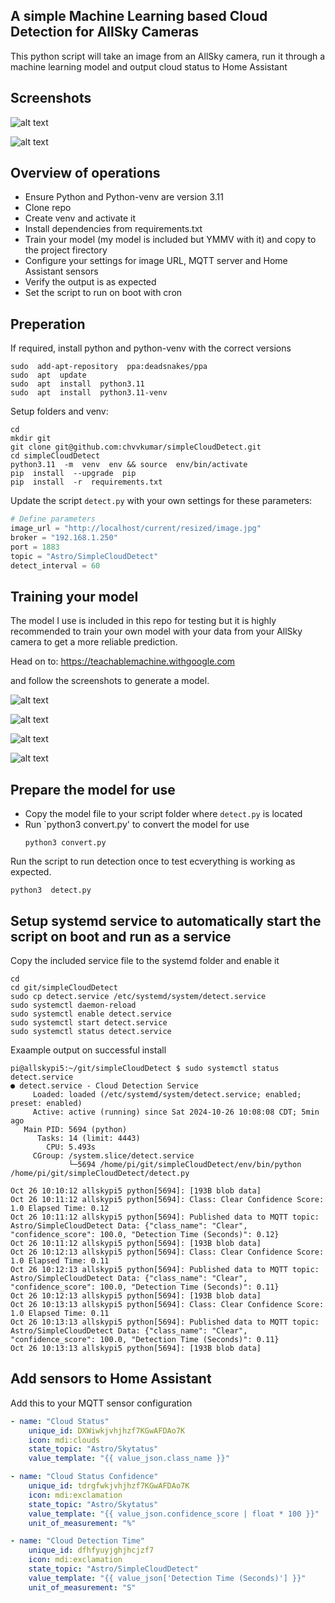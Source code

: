 

## A simple Machine Learning based Cloud Detection for AllSky Cameras

  This python script will take an image from an AllSky camera, run it through a machine learning model and output cloud status to Home Assistant

## Screenshots

![alt text](/images/HA2.png)

![alt text](/images/HA1.png)


## Overview of operations

-   Ensure Python and Python-venv are version 3.11
-   Clone repo
-   Create venv and activate it
-   Install dependencies from requirements.txt
-   Train your model (my model is included but YMMV with it) and copy to the project firectory
-   Configure your settings for image URL, MQTT server and Home Assistant sensors
-   Verify the output is as expected
-   Set the script to run on boot with cron

## Preperation

If required, install python and python-venv with the correct versions
```shell
sudo  add-apt-repository  ppa:deadsnakes/ppa
sudo  apt  update
sudo  apt  install  python3.11
sudo  apt  install  python3.11-venv
```

Setup folders and venv:
```shell
cd
mkdir git
git clone git@github.com:chvvkumar/simpleCloudDetect.git
cd simpleCloudDetect
python3.11  -m  venv  env && source  env/bin/activate
pip  install  --upgrade  pip
pip  install  -r  requirements.txt
```

Update the script `detect.py` with your own settings for these parameters:
```python
# Define parameters
image_url = "http://localhost/current/resized/image.jpg"
broker = "192.168.1.250"
port = 1883
topic = "Astro/SimpleCloudDetect"
detect_interval = 60
```

## Training your model

The model I use is included in this repo for testing but it is highly recommended to train your own model with your data from your AllSky camera to get a more reliable prediction.

Head on to: 
https://teachablemachine.withgoogle.com

and follow the screenshots to generate a model.

![alt text](/images/1.png)

![alt text](/images/2.png)

![alt text](/images/3.png)

![alt text](/images/4.png)

## Prepare the model for use

- Copy the model file to your script folder where `detect.py` is located 
- Run `python3 convert.py' to convert the model for use
    ```shell
    python3 convert.py
    ```

Run the script to run detection once to test ecverything is working as expected.
```shell
python3  detect.py
```

## Setup systemd service to automatically start the script on boot and run as a service

Copy the included service file to the systemd folder and enable it
```shell
cd
cd git/simpleCloudDetect
sudo cp detect.service /etc/systemd/system/detect.service
sudo systemctl daemon-reload
sudo systemctl enable detect.service
sudo systemctl start detect.service
sudo systemctl status detect.service
```

Exaample output on successful install

```shell
pi@allskypi5:~/git/simpleCloudDetect $ sudo systemctl status detect.service
● detect.service - Cloud Detection Service
     Loaded: loaded (/etc/systemd/system/detect.service; enabled; preset: enabled)
     Active: active (running) since Sat 2024-10-26 10:08:08 CDT; 5min ago
   Main PID: 5694 (python)
      Tasks: 14 (limit: 4443)
        CPU: 5.493s
     CGroup: /system.slice/detect.service
             └─5694 /home/pi/git/simpleCloudDetect/env/bin/python /home/pi/git/simpleCloudDetect/detect.py

Oct 26 10:10:12 allskypi5 python[5694]: [193B blob data]
Oct 26 10:11:12 allskypi5 python[5694]: Class: Clear Confidence Score: 1.0 Elapsed Time: 0.12
Oct 26 10:11:12 allskypi5 python[5694]: Published data to MQTT topic: Astro/SimpleCloudDetect Data: {"class_name": "Clear", "confidence_score": 100.0, "Detection Time (Seconds)": 0.12}
Oct 26 10:11:12 allskypi5 python[5694]: [193B blob data]
Oct 26 10:12:13 allskypi5 python[5694]: Class: Clear Confidence Score: 1.0 Elapsed Time: 0.11
Oct 26 10:12:13 allskypi5 python[5694]: Published data to MQTT topic: Astro/SimpleCloudDetect Data: {"class_name": "Clear", "confidence_score": 100.0, "Detection Time (Seconds)": 0.11}
Oct 26 10:12:13 allskypi5 python[5694]: [193B blob data]
Oct 26 10:13:13 allskypi5 python[5694]: Class: Clear Confidence Score: 1.0 Elapsed Time: 0.11
Oct 26 10:13:13 allskypi5 python[5694]: Published data to MQTT topic: Astro/SimpleCloudDetect Data: {"class_name": "Clear", "confidence_score": 100.0, "Detection Time (Seconds)": 0.11}
Oct 26 10:13:13 allskypi5 python[5694]: [193B blob data]
```

## Add sensors to Home Assistant

Add this to your MQTT sensor configuration
```yaml
- name: "Cloud Status"
    unique_id: DXWiwkjvhjhzf7KGwAFDAo7K
    icon: mdi:clouds
    state_topic: "Astro/Skytatus"
    value_template: "{{ value_json.class_name }}"

- name: "Cloud Status Confidence"
    unique_id: tdrgfwkjvhjhzf7KGwAFDAo7K
    icon: mdi:exclamation
    state_topic: "Astro/Skytatus"
    value_template: "{{ value_json.confidence_score | float * 100 }}"
    unit_of_measurement: "%"

- name: "Cloud Detection Time"
    unique_id: dfhfyuyjghjhcjzf7
    icon: mdi:exclamation
    state_topic: "Astro/SimpleCloudDetect"
    value_template: "{{ value_json['Detection Time (Seconds)'] }}"
    unit_of_measurement: "S"

```
